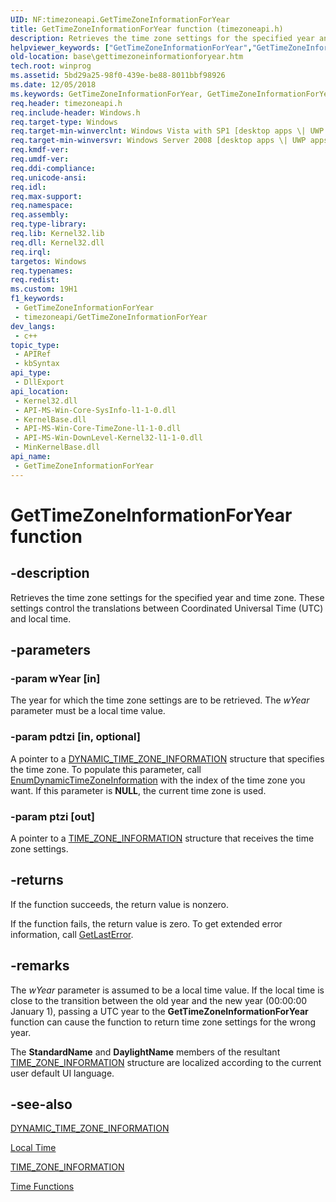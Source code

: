 ```yaml
---
UID: NF:timezoneapi.GetTimeZoneInformationForYear
title: GetTimeZoneInformationForYear function (timezoneapi.h)
description: Retrieves the time zone settings for the specified year and time zone. These settings control the translations between Coordinated Universal Time (UTC) and local time.
helpviewer_keywords: ["GetTimeZoneInformationForYear","GetTimeZoneInformationForYear function","base.gettimezoneinformationforyear","timezoneapi/GetTimeZoneInformationForYear"]
old-location: base\gettimezoneinformationforyear.htm
tech.root: winprog
ms.assetid: 5bd29a25-98f0-439e-be88-8011bbf98926
ms.date: 12/05/2018
ms.keywords: GetTimeZoneInformationForYear, GetTimeZoneInformationForYear function, base.gettimezoneinformationforyear, timezoneapi/GetTimeZoneInformationForYear
req.header: timezoneapi.h
req.include-header: Windows.h
req.target-type: Windows
req.target-min-winverclnt: Windows Vista with SP1 [desktop apps \| UWP apps]
req.target-min-winversvr: Windows Server 2008 [desktop apps \| UWP apps]
req.kmdf-ver: 
req.umdf-ver: 
req.ddi-compliance: 
req.unicode-ansi: 
req.idl: 
req.max-support: 
req.namespace: 
req.assembly: 
req.type-library: 
req.lib: Kernel32.lib
req.dll: Kernel32.dll
req.irql: 
targetos: Windows
req.typenames: 
req.redist: 
ms.custom: 19H1
f1_keywords:
 - GetTimeZoneInformationForYear
 - timezoneapi/GetTimeZoneInformationForYear
dev_langs:
 - c++
topic_type:
 - APIRef
 - kbSyntax
api_type:
 - DllExport
api_location:
 - Kernel32.dll
 - API-MS-Win-Core-SysInfo-l1-1-0.dll
 - KernelBase.dll
 - API-MS-Win-Core-TimeZone-l1-1-0.dll
 - API-MS-Win-DownLevel-Kernel32-l1-1-0.dll
 - MinKernelBase.dll
api_name:
 - GetTimeZoneInformationForYear
---
```


# GetTimeZoneInformationForYear function


## -description

Retrieves the time zone settings for the specified year and time zone. These settings control the translations between Coordinated Universal Time (UTC) and local time.

## -parameters

### -param wYear [in]

The year for which the time zone settings are to be retrieved. The <i>wYear</i> parameter must be a local time value.

### -param pdtzi [in, optional]

A pointer to a <a href="https://docs.microsoft.com/windows/desktop/api/timezoneapi/ns-timezoneapi-dynamic_time_zone_information">DYNAMIC_TIME_ZONE_INFORMATION</a> structure that specifies the time zone.  To populate this parameter, call <a href="https://docs.microsoft.com/windows/desktop/api/timezoneapi/nf-timezoneapi-enumdynamictimezoneinformation">EnumDynamicTimeZoneInformation</a> with the index of the time zone you want. If this parameter is <b>NULL</b>, the current time zone is used.

### -param ptzi [out]

A pointer to a <a href="https://docs.microsoft.com/windows/desktop/api/timezoneapi/ns-timezoneapi-time_zone_information">TIME_ZONE_INFORMATION</a> structure that receives the time zone settings.

## -returns

If the function succeeds, the return value is nonzero.

If the function fails, the return value is zero. To get extended error information, call 
<a href="https://docs.microsoft.com/windows/desktop/api/errhandlingapi/nf-errhandlingapi-getlasterror">GetLastError</a>.

## -remarks

The <i>wYear</i> parameter is assumed to be a local time value. If the local time is close to the transition between the old year and the new year (00:00:00 January 1), passing a UTC year to the <b>GetTimeZoneInformationForYear</b> function can cause the function to return time zone settings for the wrong year. 

 The <b>StandardName</b> and <b>DaylightName</b> members  of the resultant <a href="https://docs.microsoft.com/windows/desktop/api/timezoneapi/ns-timezoneapi-time_zone_information">TIME_ZONE_INFORMATION</a>  structure are localized according to the current user default UI language.

## -see-also

<a href="https://docs.microsoft.com/windows/desktop/api/timezoneapi/ns-timezoneapi-dynamic_time_zone_information">DYNAMIC_TIME_ZONE_INFORMATION</a>



<a href="https://docs.microsoft.com/windows/desktop/SysInfo/local-time">Local Time</a>



<a href="https://docs.microsoft.com/windows/desktop/api/timezoneapi/ns-timezoneapi-time_zone_information">TIME_ZONE_INFORMATION</a>



<a href="https://docs.microsoft.com/windows/desktop/SysInfo/time-functions">Time Functions</a>

